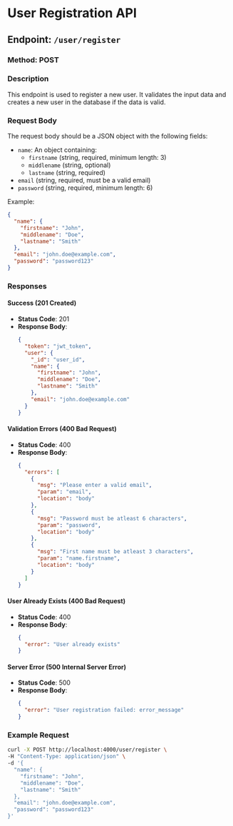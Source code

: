 # User Registration API

## Endpoint: `/user/register`

### Method: POST

### Description
This endpoint is used to register a new user. It validates the input data and creates a new user in the database if the data is valid.

### Request Body
The request body should be a JSON object with the following fields:

- `name`: An object containing:
  - `firstname` (string, required, minimum length: 3)
  - `middlename` (string, optional)
  - `lastname` (string, required)
- `email` (string, required, must be a valid email)
- `password` (string, required, minimum length: 6)

Example:
```json
{
  "name": {
    "firstname": "John",
    "middlename": "Doe",
    "lastname": "Smith"
  },
  "email": "john.doe@example.com",
  "password": "password123"
}
```

### Responses

#### Success (201 Created)
- **Status Code**: 201
- **Response Body**:
  ```json
  {
    "token": "jwt_token",
    "user": {
      "_id": "user_id",
      "name": {
        "firstname": "John",
        "middlename": "Doe",
        "lastname": "Smith"
      },
      "email": "john.doe@example.com"
    }
  }
  ```

#### Validation Errors (400 Bad Request)
- **Status Code**: 400
- **Response Body**:
  ```json
  {
    "errors": [
      {
        "msg": "Please enter a valid email",
        "param": "email",
        "location": "body"
      },
      {
        "msg": "Password must be atleast 6 characters",
        "param": "password",
        "location": "body"
      },
      {
        "msg": "First name must be atleast 3 characters",
        "param": "name.firstname",
        "location": "body"
      }
    ]
  }
  ```

#### User Already Exists (400 Bad Request)
- **Status Code**: 400
- **Response Body**:
  ```json
  {
    "error": "User already exists"
  }
  ```

#### Server Error (500 Internal Server Error)
- **Status Code**: 500
- **Response Body**:
  ```json
  {
    "error": "User registration failed: error_message"
  }
  ```

### Example Request
```bash
curl -X POST http://localhost:4000/user/register \
-H "Content-Type: application/json" \
-d '{
  "name": {
    "firstname": "John",
    "middlename": "Doe",
    "lastname": "Smith"
  },
  "email": "john.doe@example.com",
  "password": "password123"
}'
```
